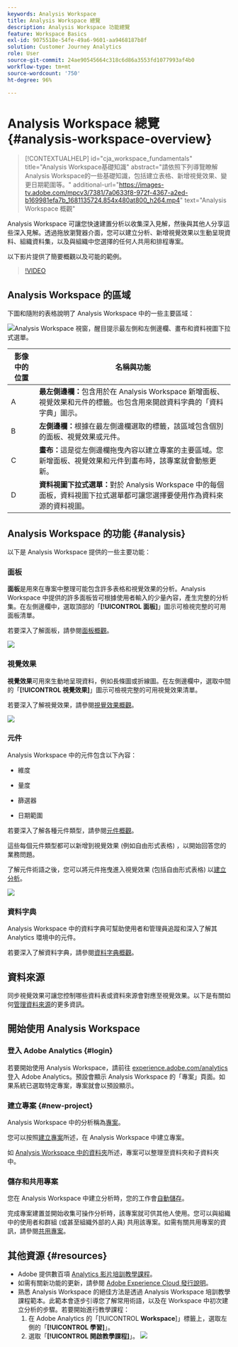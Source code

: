 ```yaml
---
keywords: Analysis Workspace
title: Analysis Workspace 總覽
description: Analysis Workspace 功能總覽
feature: Workspace Basics
exl-id: 9075518e-54fe-49a6-9601-aa9468187b8f
solution: Customer Journey Analytics
role: User
source-git-commit: 24ae90545664c318c6d86a3553fd1077993af4b0
workflow-type: tm+mt
source-wordcount: '750'
ht-degree: 96%

---
```


# Analysis Workspace 總覽 {#analysis-workspace-overview}

>[!CONTEXTUALHELP]
>id="cja_workspace_fundamentals"
>title="Analysis Workspace基礎知識"
>abstract="請依照下列導覽瞭解Analysis Workspace的一些基礎知識，包括建立表格、新增視覺效果、變更日期範圍等。"
>additional-url="https://images-tv.adobe.com/mpcv3/7381/7a0633f8-972f-4367-a2ed-b169981efa7b_1681135724.854x480at800_h264.mp4" text="Analysis Workspace 概觀"

Analysis Workspace 可讓您快速建置分析以收集深入見解，然後與其他人分享這些深入見解。透過拖放瀏覽器介面，您可以建立分析、新增視覺效果以生動呈現資料、組織資料集，以及與組織中您選擇的任何人共用和排程專案。

以下影片提供了簡要概觀以及可能的範例。

>[!VIDEO](https://video.tv.adobe.com/v/26266/?quality=12)

## Analysis Workspace 的區域

下圖和隨附的表格說明了 Analysis Workspace 中的一些主要區域：

![Analysis Workspace 視窗，醒目提示最左側和左側邊欄、畫布和資料視圖下拉式選單。](assets/analysis-workspace-overvew.png)

| 影像中的位置 | 名稱與功能 |
|---------|----------|
| A | **最左側邊欄：**&#x200B;包含用於在 Analysis Workspace 新增面板、視覺效果和元件的標籤。也包含用來開啟資料字典的「資料字典」圖示。 |
| B | **左側邊欄：**&#x200B;根據在最左側邊欄選取的標籤，該區域包含個別的面板、視覺效果或元件。 |
| C | **畫布：**&#x200B;這是從左側邊欄拖曳內容以建立專案的主要區域。您新增面板、視覺效果和元件到畫布時，該專案就會動態更新。 |
| D | **資料視圖下拉式選單：**&#x200B;對於 Analysis Workspace 中的每個面板，資料視圖下拉式選單都可讓您選擇要使用作為資料來源的資料視圖。 |

## Analysis Workspace 的功能 {#analysis}

以下是 Analysis Workspace 提供的一些主要功能：

### 面板

**面板**&#x200B;是用來在專案中整理可能包含許多表格和視覺效果的分析。Analysis Workspace 中提供的許多面板皆可根據使用者輸入的少量內容，產生完整的分析集。在左側邊欄中，選取頂部的「**[!UICONTROL 面板]**」圖示可檢視完整的可用面板清單。

若要深入了解面板，請參閱[面板概觀](/help/analysis-workspace/c-panels/panels.md)。

![](assets/build-panels.png)

### 視覺效果

**視覺效果**&#x200B;可用來生動地呈現資料，例如長條圖或折線圖。在左側邊欄中，選取中間的「**[!UICONTROL 視覺效果]**」圖示可檢視完整的可用視覺效果清單。

若要深入了解視覺效果，請參閱[視覺效果概觀](/help/analysis-workspace/visualizations/freeform-analysis-visualizations.md)。

![](assets/build-visualizations.png)

### 元件

Analysis Workspace 中的元件包含以下內容：

* 維度

* 量度

* 篩選器

* 日期範圍

若要深入了解各種元件類型，請參閱[元件概觀](/help/components/overview.md)。

這些每個元件類型都可以新增到視覺效果 (例如自由形式表格) ，以開始回答您的業務問題。

了解元件術語之後，您可以將元件拖曳進入視覺效果 (包括自由形式表格) 以[建立分析](/help/analysis-workspace/visualizations/freeform-table/freeform-table.md)。

![](assets/build-components.png)

### 資料字典

Analysis Workspace 中的資料字典可幫助使用者和管理員追蹤和深入了解其 Analytics 環境中的元件。

若要深入了解資料字典，請參閱[資料字典概觀](/help/components/data-dictionary/data-dictionary-overview.md)。

## 資料來源

同步視覺效果可讓您控制哪些資料表或資料來源會對應至視覺效果。以下是有關如何[管理資料來源](/help/analysis-workspace/visualizations/t-sync-visualization.md)的更多資訊。

## 開始使用 Analysis Workspace

### 登入 Adobe Analytics {#login}

若要開始使用 Analysis Workspace，請前往 [experience.adobe.com/analytics](https://experience.adobe.com/analytics) 登入 Adobe Analytics。預設會顯示 Analysis Workspace 的「專案」頁面。如果系統已選取特定專案，專案就會以預設顯示。

### 建立專案 {#new-project}

Analysis Workspace 中的分析稱為[專案](/help/analysis-workspace/build-workspace-project/freeform-overview.md)。

您可以按照[建立專案](/help/analysis-workspace/build-workspace-project/create-projects.md)所述，在 Analysis Workspace 中建立專案。

如 [Analysis Workspace 中的資料夾](/help/analysis-workspace/build-workspace-project/workspace-folders/about-folders.md)所述，專案可以整理至資料夾和子資料夾中。

### 儲存和共用專案

您在 Analysis Workspace 中建立分析時，您的工作會[自動儲存](/help/analysis-workspace/build-workspace-project/save-projects.md)。

完成專案建置並開始收集可操作分析時，該專案就可供其他人使用。您可以與組織中的使用者和群組 (或甚至組織外部的人員) 共用該專案。如需有關共用專案的資訊，請參閱[共用專案](/help/analysis-workspace/curate-share/share-projects.md)。

## 其他資源 {#resources}

* Adobe 提供數百項 [Analytics 影片培訓教學課程](https://experienceleague.adobe.com/docs/analytics-learn/tutorials/overview.html?lang=zh-Hant)。
* 如需有關新功能的更新，請參閱 [Adobe Experience Cloud 發行說明](https://experienceleague.adobe.com/docs/release-notes/experience-cloud/current.html#analytics)。
* 熟悉 Analysis Workspace 的絕佳方法是透過 Analysis Workspace 培訓教學課程範本。此範本會逐步引導您了解常用術語，以及在 Workspace 中初次建立分析的步驟。若要開始進行教學課程：
   1. 在 Adobe Analytics 的「[!UICONTROL **Workspace**]」標籤上，選取左側的「**[!UICONTROL 學習]**」。
   1. 選取「**[!UICONTROL 開啟教學課程]**」。
      ![](assets/training-tutorial.png)
